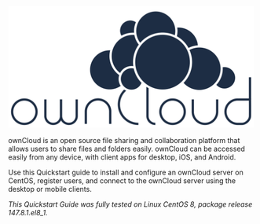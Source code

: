 <img src="owncloud.png" width="500">

ownCloud is an open source file sharing and collaboration platform that allows users to share files and folders easily. ownCloud can be accessed easily from any device, with client apps for desktop, iOS, and Android. 

Use this Quickstart guide to install and configure an ownCloud server on CentOS, register users, and connect to the ownCloud server using the desktop or mobile clients.

*This Quickstart Guide was fully tested on Linux CentOS 8, package release 147.8.1.el8_1.* 